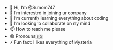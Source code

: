 - 👋 Hi, I’m @Sumom747
- 👀 I’m interested in joining ur company
- 🌱 I’m currently learning everything about coding
- 💞️ I’m looking to collaborate on my mind
- 📫 How to reach me please
- 😄 Pronouns🇮🇩
- ⚡ Fun fact: I likes everything of Mysteria 

<!---
Sumom747/Sumom747 is a ✨ special ✨ repository because its `README.md` (this file) appears on your GitHub profile.
You can click the Preview link to take a look at your changes.
--->
